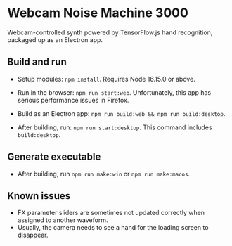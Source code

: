 # Webcam Noise Machine 3000

Webcam-controlled synth powered by TensorFlow.js hand recognition, packaged up as an Electron app.

## Build and run

* Setup modules: `npm install`. Requires Node 16.15.0 or above.

* Run in the browser: `npm run start:web`. Unfortunately, this app has serious performance issues in Firefox.

* Build as an Electron app: `npm run build:web && npm run build:desktop`.

* After building, run: `npm run start:desktop`. This command includes `build:desktop`.

## Generate executable

* After building, run `npm run make:win` or `npm run make:macos`.

## Known issues

* FX parameter sliders are sometimes not updated correctly when assigned to another waveform.
* Usually, the camera needs to see a hand for the loading screen to disappear.
